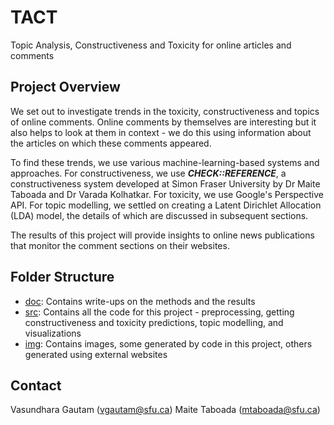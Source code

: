 # TACT
Topic Analysis, Constructiveness and Toxicity for online articles and comments

## Project Overview

We set out to investigate trends in the toxicity, constructiveness and topics of online comments.
Online comments by themselves are interesting but it also helps to look at them in context - we do this using information about the articles on which these comments appeared.

To find these trends, we use various machine-learning-based systems and approaches.
For constructiveness, we use **_CHECK::REFERENCE_**, a constructiveness system developed at Simon Fraser University by Dr Maite Taboada and Dr Varada Kolhatkar.
For toxicity, we use Google's Perspective API.
For topic modelling, we settled on creating a Latent Dirichlet Allocation (LDA) model, the details of which are discussed in subsequent sections.

The results of this project will provide insights to online news publications that monitor the comment sections on their websites.

## Folder Structure

+ [doc](./doc/): Contains write-ups on the methods and the results
+ [src](./src/): Contains all the code for this project - preprocessing, getting constructiveness and toxicity predictions, topic modelling, and visualizations
+ [img](./img/): Contains images, some generated by code in this project, others generated using external websites

## Contact

Vasundhara Gautam (vgautam@sfu.ca)
Maite Taboada (mtaboada@sfu.ca)
